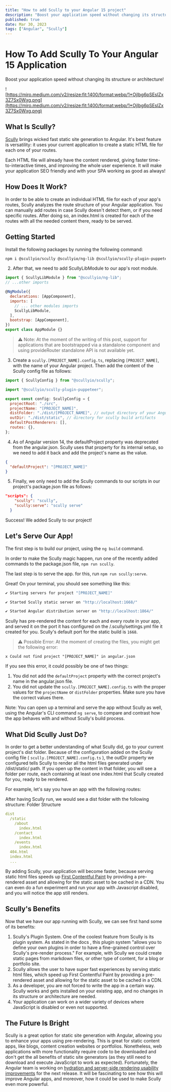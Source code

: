 ```yaml
---
title: "How to add Scully to your Angular 15 project"
description: "Boost your application speed without changing its structure or architecture!"
published: true
date: Mar 30, 2023
tags: ["Angular", "Scully"]
---
```


# How To Add Scully To Your Angular 15 Application

Boost your application speed without changing its structure or architecture!

![https://miro.medium.com/v2/resize:fit:1400/format:webp/1*OjIbg6pSEsIZx3Z7Sx0Wxg.png](https://miro.medium.com/v2/resize:fit:1400/format:webp/1*OjIbg6pSEsIZx3Z7Sx0Wxg.png)

## What Is Scully?

[Scully](https://scully.io/docs/learn/overview/#how-does-it-work) brings wicked fast static site generation to Angular. It's best feature is versatility: it uses your current application to create a static HTML file for each one of your routes.

Each HTML file will already have the content rendered, giving faster time-to-interactive times, and improving the whole user experience. It will make your application SEO friendly and with your SPA working as good as always!

## How Does It Work?

In order to be able to create an individual HTML file for each of your app's routes, Scully analyzes the route structure of your Angular application. You can manually add routes in case Scully doesn't detect them, or if you need specific routes. After doing so, an index.html is created for each of the routes with all the needed content there, ready to be served.

## Getting Started

Install the following packages by running the following command:

```bash
npm i @scullyio/scully @scullyio/ng-lib @scullyio/scully-plugin-puppeteer
```

2. After that, we need to add ScullyLibModule to our app's root module.

```javascript
import { ScullyLibModule } from "@scullyio/ng-lib";
// ...other imports

@NgModule({
  declarations: [AppComponent],
  imports: [
    // ... other modules imports
    ScullyLibModule,
  ],
  bootstrap: [AppComponent],
})
export class AppModule {}
```

> ⚠️ Note: At the moment of the writing of this post, support for applications that are bootstrapped via a standalone component and using provideRouter standalone API is not available yet.

3. Create a `scully.[PROJECT_NAME].config.ts`, replacing `[PROJECT_NAME]`, with the name of your Angular project. Then add the content of the Scully config file as follows:

```javascript
import { ScullyConfig } from "@scullyio/scully";

import "@scullyio/scully-plugin-puppeteer";

export const config: ScullyConfig = {
  projectRoot: "./src",
  projectName: "[PROJECT_NAME]",
  distFolder: "./dist/[PROJECT_NAME]", // output directory of your Angular build artifacts
  outDir: "./dist/static", // directory for scully build artifacts
  defaultPostRenderers: [],
  routes: {},
};
```

4. As of Angular version 14, the defaultProject property was deprecated from the angular.json. Scully uses that property for its internal setup, so we need to add it back and add the project's name as the value.

```json
{
  "defaultProject": "[PROJECT_NAME]"
}
```

5. Finally, we only need to add the Scully commands to our scripts in our project's package.json file as follows:

```json
"scripts": {
    "scully": "scully",
    "scully:serve": "scully serve"
  }
```

Success! We added Scully to our project!

## Let's Serve Our App!

The first step is to build our project, using the `ng build` command.

In order to make the Scully magic happen, run one of the recently added commands to the package.json file, `npm run scully`.

The last step is to serve the app. for this, run `npm run scully:serve`.

Great! On your terminal, you should see something like this:

```bash
✔ Starting servers for project "[PROJECT_NAME]"

✔ Started Scully static server on "http://localhost:1668/"

✔ Started Angular distribution server on "http://localhost:1864/"
```

Scully has pre-rendered the content for each and every route in your app, and served it on the port it has configured on the /.scully/settings.yml file it created for you. Scully's default port for the static build is `1668`.

> ⚠️ Possible Error: At the moment of creating the files, you might get the following error:

`x Could not find project "[PROJECT_NAME]" in angular.json`

If you see this error, it could possibly be one of two things:

1. You did not add the `defaultProject` property with the correct project's name in the angular.json file.
2. You did not update the `scully.[PROJECT_NAME].config.ts` with the proper values for the `projectName` or `distFolder` properties. Make sure you have the correct values there.

Note: You can open up a terminal and serve the app without Scully as well, using the Angular's CLI command `ng serve`, to compare and contrast how the app behaves with and without Scully's build process.

## What Did Scully Just Do?

In order to get a better understanding of what Scully did, go to your current project's dist folder. Because of the configuration added on the Scully config file ( `scully.[PROJECT_NAME].config.ts` ), the outDir property we configured tells Scully to render all the html files generated under /dist/static/ path. If you open up the content in that folder, you will see a folder per route, each containing at least one index.html that Scully created for you, ready to be rendered.

For example, let's say you have an app with the following routes:

After having Scully run, we would see a dist folder with the following structure:
Folder Structure

```yaml
dist
  /static
    /about
      index.html
    /contact
      index.html
    /events
      index.html
  404.html
  index.html
  ...
```

By adding Scully, your application will become faster, because serving static html files speeds up [First Contentful Paint](https://developer.mozilla.org/en-US/docs/Glossary/First_contentful_paint) by providing a pre-rendered asset and allowing for the static asset to be cached in a CDN. You can even do a fun experiment and run your app with Javascript disabled, and you will notice the app still renders.

## Scully's Benefits

Now that we have our app running with Scully, we can see first hand some of its benefits:

1. Scully's Plugin System. One of the coolest feature from Scully is its plugin system. As stated in the docs , this plugin system "allows you to define your own plugins in order to have a fine-grained control over Scully's pre-render process." For example, with Scully we could create static pages from markdown files, or other type of content, for a blog or portfolio site.
2. Scully allows the user to have super fast experiences by serving static html files, which speed up First Contentful Paint by providing a pre-rendered asset and allowing for the static asset to be cached in a CDN.
3. As a developer, you are not forced to write the app in a certain way. Scully works and gets installed on your existing app, and no changes in its structure or architecture are needed.
4. Your application can work on a wider variety of devices where JavaScript is disabled or even not supported.

## The Future Is Bright

Scully is a great option for static site generation with Angular, allowing you to enhance your apps using pre-rendering. This is great for static content apps, like blogs, content creation websites or portfolios. Nonetheless, web applications with more functionality require code to be downloaded and don't get the all benefits of static site generators (as they still need to download and execute JavaScript to work as expected).
Fortunately, the Angular team is working on [hydration and server-side rendering usability improvements](https://angular.io/guide/roadmap#explore-hydration-and-server-side-rendering-usability-improvements) for the next release. It will be fascinating to see how this will improve Angular apps, and moreover, how it could be used to make Scully even more powerful.

